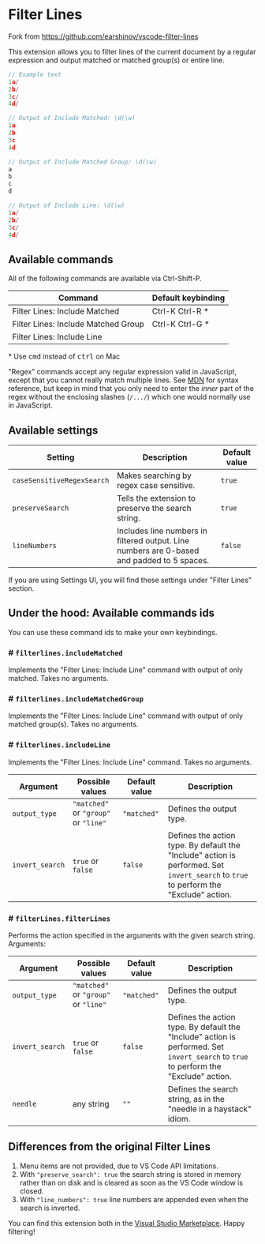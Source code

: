 # Filter Lines

Fork from <https://github.com/earshinov/vscode-filter-lines>

This extension allows you to filter lines of the current document by a regular expression and output matched or matched group(s) or entire line.

```javascript
// Example text
1a/
2b/
3c/
4d/

// Output of Include Matched: \d(\w)
1a
2b
3c
4d

// Output of Include Matched Group: \d(\w)
a
b
c
d

// Output of Include Line: \d(\w)
1a/
2b/
3c/
4d/
```

## Available commands

All of the following commands are available via Ctrl-Shift-P.

| Command                             | Default keybinding |
| ----------------------------------- | ------------------ |
| Filter Lines: Include Matched       | Ctrl-K Ctrl-R \*   |
| Filter Lines: Include Matched Group | Ctrl-K Ctrl-G \*   |
| Filter Lines: Include Line          |                    |

\* Use <kbd>cmd</kbd> instead of <kbd>ctrl</kbd> on Mac

"Regex" commands accept any regular expression valid in JavaScript, except that you cannot really match multiple lines.
See [MDN](https://developer.mozilla.org/en-US/docs/Web/JavaScript/Guide/Regular_Expressions) for syntax reference, but
keep in mind that you only need to enter the _inner_ part of the regex without the enclosing slashes (`/.../`)
which one would normally use in JavaScript.

## Available settings

| Setting                    | Description                                                                                | Default value |
| -------------------------- | ------------------------------------------------------------------------------------------ | ------------- |
| `caseSensitiveRegexSearch` | Makes searching by regex case sensitive.                                                   | `true`        |
| `preserveSearch`           | Tells the extension to preserve the search string.                                         | `true`        |
| `lineNumbers`              | Includes line numbers in filtered output. Line numbers are 0-based and padded to 5 spaces. | `false`       |

If you are using Settings UI, you will find these settings under "Filter Lines" section.

## Under the hood: Available commands ids

You can use these command ids to make your own keybindings.

### # `filterlines.includeMatched`

Implements the "Filter Lines: Include Line" command with output of only matched. Takes no arguments.

### # `filterlines.includeMatchedGroup`

Implements the "Filter Lines: Include Line" command with output of only matched group(s). Takes no arguments.

### # `filterlines.includeLine`

Implements the "Filter Lines: Include Line" command. Takes no arguments.

| Argument        | Possible values                      | Default value | Description                                                                                                                           |
| --------------- | ------------------------------------ | ------------- | ------------------------------------------------------------------------------------------------------------------------------------- |
| `output_type`   | `"matched"` or `"group"` or `"line"` | `"matched"`   | Defines the output type.                                                                                                              |
| `invert_search` | `true` or `false`                    | `false`       | Defines the action type. By default the "Include" action is performed. Set `invert_search` to `true` to perform the "Exclude" action. |

### # `filterLines.filterLines`

Performs the action specified in the arguments with the given search string. Arguments:

| Argument        | Possible values                      | Default value | Description                                                                                                                           |
| --------------- | ------------------------------------ | ------------- | ------------------------------------------------------------------------------------------------------------------------------------- |
| `output_type`   | `"matched"` or `"group"` or `"line"` | `"matched"`   | Defines the output type.                                                                                                              |
| `invert_search` | `true` or `false`                    | `false`       | Defines the action type. By default the "Include" action is performed. Set `invert_search` to `true` to perform the "Exclude" action. |
| `needle`        | any string                           | `""`          | Defines the search string, as in the "needle in a haystack" idiom.                                                                    |

## Differences from the original Filter Lines

1. Menu items are not provided, due to VS Code API limitations.
1. With `"preserve_search": true` the search string is stored in memory rather than on disk and is cleared as soon as the VS Code window is closed.
1. With `"line_numbers": true` line numbers are appended even when the search is inverted.

You can find this extension both in the [Visual Studio Marketplace][]. Happy filtering!

[filter lines (sublime text plugin)]: https://packagecontrol.io/packages/Filter%20Lines
[visual studio marketplace]: https://marketplace.visualstudio.com/
